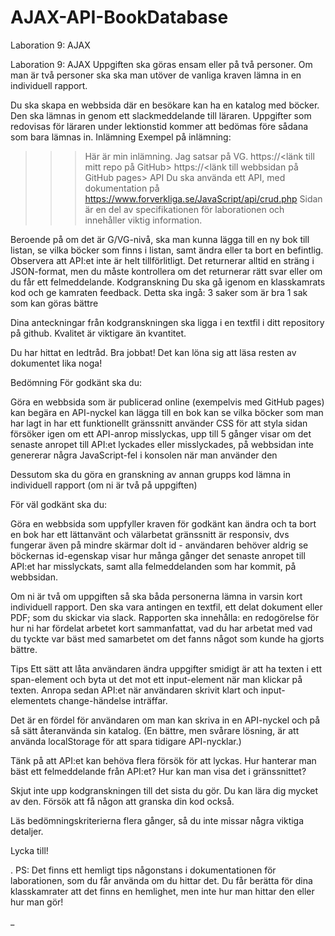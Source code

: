 # AJAX-API-BookDatabase
Laboration 9: AJAX

Laboration 9: AJAX
Uppgiften ska göras ensam eller på två personer. Om man är två personer ska ska man utöver de vanliga kraven lämna in en individuell rapport.

Du ska skapa en webbsida där en besökare kan ha en katalog med böcker. Den ska lämnas in genom ett slackmeddelande till läraren. Uppgifter som redovisas för läraren under lektionstid kommer att bedömas före sådana som bara lämnas in.
Inlämning
Exempel på inlämning:
>>> Här är min inlämning. Jag satsar på VG.
https://<länk till mitt repo på GitHub>
https://<länk till webbsidan på GitHub pages>
API
Du ska använda ett API, med dokumentation på https://www.forverkliga.se/JavaScript/api/crud.php
Sidan är en del av specifikationen för laborationen och innehåller viktig information.

Beroende på om det är G/VG-nivå, ska man kunna lägga till en ny bok till listan, se vilka böcker som finns i listan, samt ändra eller ta bort en befintlig. Observera att API:et inte är helt tillförlitligt. Det returnerar alltid en sträng i JSON-format, men du måste kontrollera om det returnerar rätt svar eller om du får ett felmeddelande. 
Kodgranskning
Du ska gå igenom en klasskamrats kod och ge kamraten feedback. Detta ska ingå:
3 saker som är bra
1 sak som kan göras bättre

Dina anteckningar från kodgranskningen ska ligga i en textfil i ditt repository på github. Kvalitet är viktigare än kvantitet.


Du har hittat en ledtråd. Bra jobbat! Det kan löna sig att läsa resten av dokumentet lika noga!

Bedömning
För godkänt ska du:

Göra en webbsida som
är publicerad online (exempelvis med GitHub pages)
kan begära en API-nyckel
kan lägga till en bok
kan se vilka böcker som man har lagt in
har ett funktionellt gränssnitt
använder CSS för att styla sidan
försöker igen om ett API-anrop misslyckas, upp till 5 gånger
visar om det senaste anropet till API:et lyckades eller misslyckades, på webbsidan
inte genererar några JavaScript-fel i konsolen när man använder den

Dessutom ska du
göra en granskning av annan grupps kod
lämna in individuell rapport (om ni är två på uppgiften)


För väl godkänt ska du:

Göra en webbsida som
uppfyller kraven för godkänt
kan ändra och ta bort en bok
har ett lättanvänt och välarbetat gränssnitt
är responsiv, dvs fungerar även på mindre skärmar
dolt id - användaren behöver aldrig se böckernas id-egenskap
visar hur många gånger det senaste anropet till API:et har misslyckats, samt alla felmeddelanden som har kommit, på webbsidan.


Om ni är två om uppgiften så ska båda personerna lämna in varsin kort individuell rapport. Den ska vara antingen en textfil, ett delat dokument eller PDF; som du skickar via slack. Rapporten ska innehålla:
en redogörelse för hur ni har fördelat arbetet
kort sammanfattat, vad du har arbetat med
vad du tyckte var bäst med samarbetet
om det fanns något som kunde ha gjorts bättre.



Tips
Ett sätt att låta användaren ändra uppgifter smidigt är att ha texten i ett span-element och byta ut det mot ett input-element när man klickar på texten. Anropa sedan API:et när användaren skrivit klart och input-elementets change-händelse inträffar.

Det är en fördel för användaren om man kan skriva in en API-nyckel och på så sätt återanvända sin katalog. (En bättre, men svårare lösning, är att använda localStorage för att spara tidigare API-nycklar.)

Tänk på att API:et kan behöva flera försök för att lyckas. Hur hanterar man bäst ett felmeddelande från API:et? Hur kan man visa det i gränssnittet?

Skjut inte upp kodgranskningen till det sista du gör. Du kan lära dig mycket av den. Försök att få någon att granska din kod också.

Läs bedömningskriterierna flera gånger, så du inte missar några viktiga detaljer.




Lycka till!


. PS: Det finns ett hemligt tips någonstans i dokumentationen för laborationen, som du får använda om du hittar det. Du får berätta för dina klasskamrater att det finns en hemlighet, men inte hur man hittar den eller hur man gör!

_
